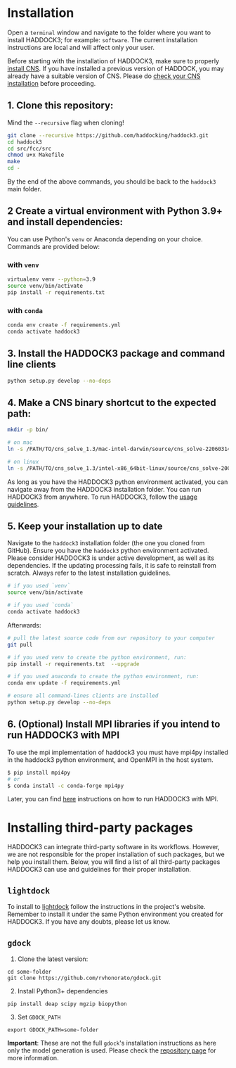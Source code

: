 # Installation

Open a `terminal` window and navigate to the folder where you want to
install HADDOCK3; for example: `software`. The current installation
instructions are local and will affect only your user.

Before starting with the installation of HADDOCK3, make sure to properly [install CNS](CNS.md).
If you have installed a previous version of HADDOCK, you may already have a suitable version of CNS.
Please do [check your CNS installation](CNS.md#5-Check-installation) before proceeding.


## 1. Clone this repository:

Mind the `--recursive` flag when cloning!

```bash
git clone --recursive https://github.com/haddocking/haddock3.git
cd haddock3
cd src/fcc/src
chmod u+x Makefile
make
cd -
```

By the end of the above commands, you should be back to the `haddock3`
main folder.

## 2 Create a virtual environment with Python 3.9+ and install dependencies:

You can use Python's `venv` or Anaconda depending on your choice.
Commands are provided below:

### with `venv`

```bash
virtualenv venv --python=3.9
source venv/bin/activate
pip install -r requirements.txt
```

### with `conda`

```bash
conda env create -f requirements.yml
conda activate haddock3
```

## 3. Install the HADDOCK3 package and command line clients

```bash
python setup.py develop --no-deps
```

## 4. Make a CNS binary shortcut to the expected path:

```bash
mkdir -p bin/

# on mac
ln -s /PATH/TO/cns_solve_1.3/mac-intel-darwin/source/cns_solve-2206031450.exe bin/cns

# on linux
ln -s /PATH/TO/cns_solve_1.3/intel-x86_64bit-linux/source/cns_solve-2002171359.exe bin/cns
```

As long as you have the HADDOCK3 python environment activated, you can
navigate away from the HADDOCK3 installation folder. You can run
HADDOCK3 from anywhere. To run HADDOCK3, follow the [usage
guidelines](USAGE.md).


## 5. Keep your installation up to date

Navigate to the `haddock3` installation folder (the one you cloned from
GitHub). Ensure you have the `haddock3` python environment activated.
Please consider HADDOCK3 is under active development, as well as its
dependencies. If the updating processing fails, it is safe to reinstall
from scratch. Always refer to the latest installation guidelines.

```bash
# if you used `venv`
source venv/bin/activate

# if you used `conda`
conda activate haddock3
```

Afterwards:

```bash
# pull the latest source code from our repository to your computer
git pull

# if you used venv to create the python environment, run:
pip install -r requirements.txt  --upgrade

# if you used anaconda to create the python environment, run:
conda env update -f requirements.yml

# ensure all command-lines clients are installed
python setup.py develop --no-deps
```


## 6. (Optional) Install MPI libraries if you intend to run HADDOCK3 with MPI

To use the mpi implementation of haddock3 you must have mpi4py installed in the haddock3 python environment, and OpenMPI in the host system.

```bash
$ pip install mpi4py
# or
$ conda install -c conda-forge mpi4py
```

Later, you can find [here](https://www.bonvinlab.org/haddock3/tutorials/mpi.html) instructions on how to run HADDOCK3 with MPI.

# Installing third-party packages

HADDOCK3 can integrate third-party software in its workflows. However,
we are not responsible for the proper installation of such packages, but
we help you install them. Below, you will find a list of all third-party
packages HADDOCK3 can use and guidelines for their proper installation.

## `lightdock`

To install to [lightdock](https://github.com/lightdock/lightdock) follow
the instructions in the project's website. Remember to install it under
the same Python environment you created for HADDOCK3. If you have any
doubts, please let us know.

## `gdock`

1. Clone the latest version:

```
cd some-folder
git clone https://github.com/rvhonorato/gdock.git
```

2. Install Python3+ dependencies
```
pip install deap scipy mgzip biopython
```

3. Set `GDOCK_PATH`
```
export GDOCK_PATH=some-folder
```

**Important**: These are not the full `gdock`'s installation
instructions as here only the model generation is used. Please check the
[repository page](https://github.com/rvhonorato/gdock) for more
information.
